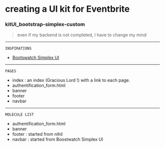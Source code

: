 # creating a UI kit for Eventbrite


### kitUI_bootstrap-simplex-custom
>even if my backend is not completed, I have to change my mind
  						 


---------------------------------------------------------------------------------------------------------------------------------------------------------------------------------------

	INSPIRATIONS
- [Bootswatch Simplex UI](https://bootswatch.com/simplex/ )

---------------------------------------------------------------------------------------------------------------------------------------------------------------------------------------
	PAGES

* index : an index (Gracious Lord !) with a link to each page.
* authentification_form.html
* banner
* footer
* navbar 


---------------------------------------------------------------------------------------------------------------------------------------------------------------------------------------
	MOLECULE LIST

* authentification_form.html
* banner
* footer : started from nihil
* navbar : started from Boostwatch Simplex UI